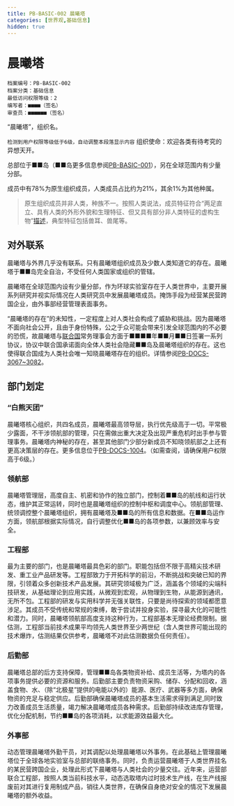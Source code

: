 ```yaml
---
title: PB-BASIC-002 晨曦塔
categories: [世界观,基础信息]
hidden: true
---
```


# 晨曦塔
```
档案编号：PB-BASIC-002
档案分类：基础信息
最低访问权限等级：2
编写者：■■■■（签名）
审查员：■■■■■■（签名）
```

“晨曦塔”，组织名。

`检测到用户权限等级低于6级，自动调整本段落显示内容`
组织使命：欢迎各类有待考究的异想天开。

总部位于■■岛（■■岛更多信息参阅[PB-BASIC-001](/world/PB-BASIC-001)），另在全球范围内有少量分部。

成员中有78%为原生组织成员，人类成员占比约为21%，其余1%为其他种属。

>原生组织成员并非人类，种族不一。按照人类说法，成员特征符合“两足直立、具有人类的外形外貌和生理特征、但又具有部分非人类特征的虚构生物”[描述](https://zh.moegirl.org.cn/亚人(萌属性))，典型特征包括兽耳、兽尾等。

## 对外联系

晨曦塔与外界几乎没有联系。只有晨曦塔组织成员及少数人类知道它的存在。晨曦塔于■■岛完全自治，不受任何人类国家或组织的管辖。

晨曦塔在全球范围内设有少量分部，作为环球实验室存在于人类世界中，主要开展系列研究并视实际情况在人类研究员中发展晨曦塔成员。掩饰手段为经营某民营跨国企业，由外事部经营管理表面事务。

“晨曦塔的存在”的未知性，一定程度上对人类社会构成了威胁和挑战。因为晨曦塔不面向社会公开，且由于身份特殊，公之于众可能会带来引发全球范围内的不必要的恐慌，故晨曦塔与[联合国](https://www.un.org)常务理事会方面于■■■■年■■月■■日签署一系列协议，协议中联合国承诺面向全体人类社会隐藏■■岛及晨曦塔组织的存在。这也使得联合国成为人类社会唯一知晓晨曦塔存在的组织。详情参阅[PB-DOCS-3067~3082](/world/Authorization)。

## 部门划定

### “白熊天团”

晨曦塔核心组织，共四名成员，晨曦塔最高领导层，执行优先级高于一切。平常极少露面，不干涉领航部的管理，只在需做出重大决定及出现严重危机时出手参与管理事务。晨曦塔内神秘的存在，甚至其他部门少部分新成员不知晓领航部之上还有更高决策层的存在。更多信息位于[PB-DOCS-1004]()。（如需查阅，请确保用户权限高于6级。）

### 领航部

晨曦塔管理层，高度自主、机密和协作的独立部门，控制着■■岛的航线和运行状态，维护其正常运转，同时也是晨曦塔组织的控制中枢和调度中心。领航部管理、统领调控整个晨曦塔组织，拥有晨曦塔及■■岛的所有信息和数据。在■■岛运作方面，领航部根据实际情况，自行调整优化■■岛的各项参数，以兼顾效率与安全。

### 工程部

最为主要的部门，也是晨曦塔最具色彩的部门。职能包括但不限于高精尖技术研发、重工业产品研发等。工程部致力于开拓科学的前沿，不断挑战和突破已知的界限，引领着众多创新技术产品发展。其研究领域极为广泛，涵盖各个领域的尖端科技研发，从基础理论到应用实践，从微观到宏观，从物理到生物，从能源到通讯，无所不包。工程部的研发与实用科学并无强关联性，只要是尚待探索的领域都愿意涉足。其成员不受传统和常规的束缚，敢于尝试并投身实验，探寻最大化的可能性和潜力。同时，晨曦塔领航部高度支持这种行为，工程部基本无理论经费限制。据估测，工程部当前技术成果平均领先人类世界至少两世纪（含人类世界可能出现的技术爆炸，估测结果仅供参考，晨曦塔不对此估测数据负任何责任）。

### 后勤部

晨曦塔总部的后方支持保障，管理■■岛各类物资补给、成员生活等，为塔内的各项事务提供必要的资源和服务。后勤部主要负责物资采购、储存、分配和回收，涵盖食物、水、（除“北极星”提供的电能以外的）能源、医疗、武器等多方面，确保物资的充足与稳定供应。后勤部确保晨曦塔成员的基本生活需求得到满足,同时致力改善成员生活质量，竭力解决晨曦塔成员各种需求。后勤部持续改进库存管理，优化分配机制，节约■■岛的各项消耗，以求能源效益最大化。

### 外事部

动态管理晨曦塔外勤干员，对其调配以处理晨曦塔以外事务。在此基础上管理晨曦塔位于全球各地实验室与总部的联络事务。同时，负责运营晨曦塔于人类世界挂名的某民营跨国企业，处理此形式下晨曦塔与人类社会的少量交往。近年来，运营部联合工程部，按照人类当前科技水平，动态选取塔内过时技术生产线，在生产线报废前对其进行复用制成产品，销往人类世界，在确保自身绝对安全的情况下发展晨曦塔的额外收益。

